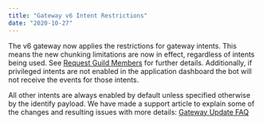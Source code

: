 ```yaml
---
title: "Gateway v6 Intent Restrictions"
date: "2020-10-27"
---
```


The v6 gateway now applies the restrictions for gateway intents. This means the new chunking limitations are now in effect, regardless of intents being used. See [Request Guild Members](#DOCS_EVENTS_GATEWAY_EVENTS/request-guild-members) for further details.
Additionally, if privileged intents are not enabled in the application dashboard the bot will not receive the events for those intents.

All other intents are always enabled by default unless specified otherwise by the identify payload. We have made a support article to explain some of the changes and resulting issues with more details: [Gateway Update FAQ](https://dis.gd/gwupdate)
